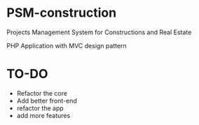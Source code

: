 # PSM-construction
Projects Management System for Constructions and Real Estate

PHP Application with MVC design pattern

# TO-DO

- Refactor the core
- Add better front-end
- refactor the app
- add more features
